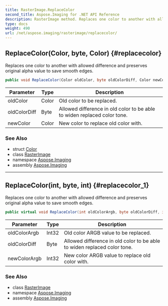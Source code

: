 ```yaml
---
title: RasterImage.ReplaceColor
second_title: Aspose.Imaging for .NET API Reference
description: RasterImage method. Replaces one color to another with allowed difference and preserves original alpha value to save smooth edges
type: docs
weight: 490
url: /net/aspose.imaging/rasterimage/replacecolor/
---
```

## ReplaceColor(Color, byte, Color) {#replacecolor}

Replaces one color to another with allowed difference and preserves original alpha value to save smooth edges.

```csharp
public void ReplaceColor(Color oldColor, byte oldColorDiff, Color newColor)
```

| Parameter | Type | Description |
| --- | --- | --- |
| oldColor | Color | Old color to be replaced. |
| oldColorDiff | Byte | Allowed difference in old color to be able to widen replaced color tone. |
| newColor | Color | New color to replace old color with. |

### See Also

* struct [Color](../../color/)
* class [RasterImage](../)
* namespace [Aspose.Imaging](../../rasterimage/)
* assembly [Aspose.Imaging](../../../)

---

## ReplaceColor(int, byte, int) {#replacecolor_1}

Replaces one color to another with allowed difference and preserves original alpha value to save smooth edges.

```csharp
public virtual void ReplaceColor(int oldColorArgb, byte oldColorDiff, int newColorArgb)
```

| Parameter | Type | Description |
| --- | --- | --- |
| oldColorArgb | Int32 | Old color ARGB value to be replaced. |
| oldColorDiff | Byte | Allowed difference in old color to be able to widen replaced color tone. |
| newColorArgb | Int32 | New color ARGB value to replace old color with. |

### See Also

* class [RasterImage](../)
* namespace [Aspose.Imaging](../../rasterimage/)
* assembly [Aspose.Imaging](../../../)



